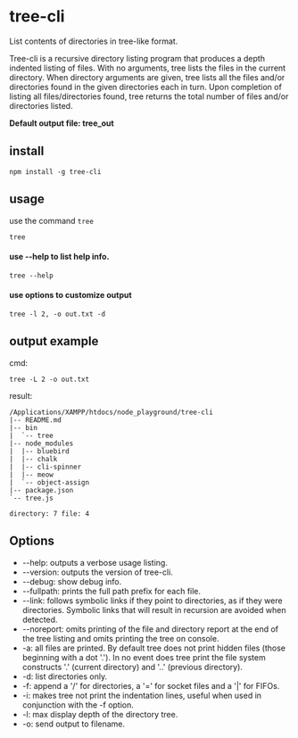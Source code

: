 # tree-cli

List contents of directories in tree-like format.

Tree-cli is a recursive directory listing program that produces a depth indented listing of files. With no arguments, tree lists the files in the current directory. When directory arguments are given, tree lists all the files and/or directories found in the given directories each in turn. Upon completion of listing all files/directories found, tree returns the total number of files and/or directories listed.

**Default output file: tree_out**

## install

```
npm install -g tree-cli
```

## usage

use the command ``tree``

``
tree
``

#### use --help to list help info.

``
tree --help
``

#### use options to customize output

```
tree -l 2, -o out.txt -d
```

## output example

cmd:

```
tree -L 2 -o out.txt
```
result:

```
/Applications/XAMPP/htdocs/node_playground/tree-cli
|-- README.md
|-- bin
|  `-- tree
|-- node_modules
|  |-- bluebird
|  |-- chalk
|  |-- cli-spinner
|  |-- meow
|  `-- object-assign
|-- package.json
`-- tree.js

directory: 7 file: 4
```

## Options

* --help: outputs a verbose usage listing.
* --version: outputs the version of tree-cli.
* --debug: show debug info.
* --fullpath: prints the full path prefix for each file.
* --link: follows symbolic links if they point to directories, as if they were directories. Symbolic links that will result in recursion are avoided when detected.
* --noreport: omits printing of the file and directory report at the end of the tree listing and omits printing the tree on console.
* -a: all files are printed. By default tree does not print hidden files (those beginning with a dot '.'). In no event does tree print the file system constructs '.' (current directory) and '..' (previous directory).
* -d: list directories only.
* -f: append a '/' for directories, a '=' for socket files and a '|' for FIFOs.
* -i: makes tree not print the indentation lines, useful when used in conjunction with the -f option.
* -l: max display depth of the directory tree.
* -o: send output to filename.



